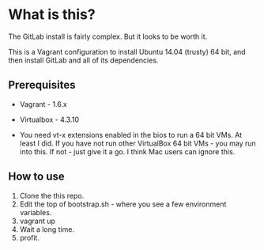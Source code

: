 
What is this?
=============

The GitLab install is fairly complex.  But it looks to be worth it.  

This is a Vagrant configuration to install Ubuntu 14.04 (trusty) 64 bit, and then install 
GitLab and all of its dependencies.


Prerequisites 
-------------

* Vagrant - 1.6.x
* Virtualbox - 4.3.10

* You need vt-x extensions enabled in the bios to run a 64 bit VMs.  At least I did.  If you have not run other VirtualBox 64 bit VMs - you may run into this.  If not - just give it a go.  I think Mac users can ignore this.

How to use
----------

1. Clone the this repo.
2. Edit the top of bootstrap.sh - where you see a few environment variables.
3. vagrant up
4. Wait a long time.
5. profit.


